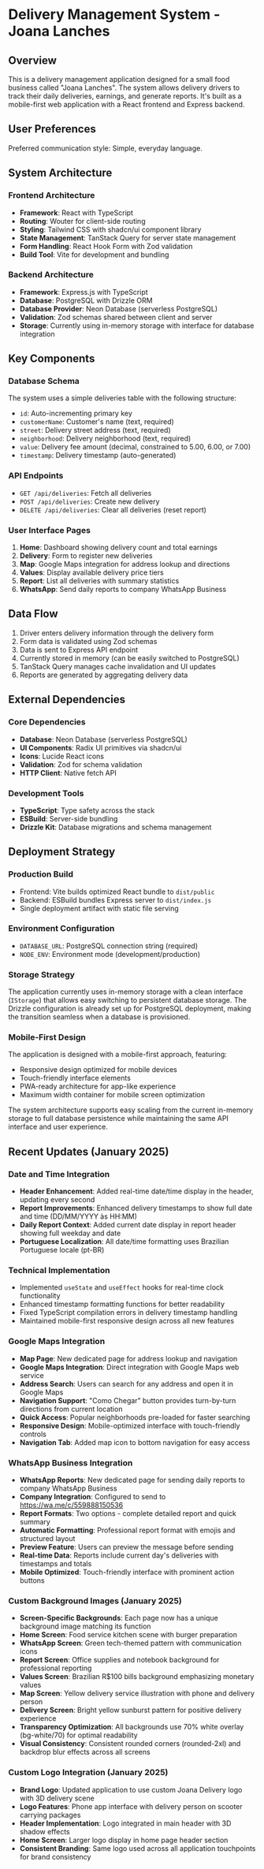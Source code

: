 # Delivery Management System - Joana Lanches

## Overview

This is a delivery management application designed for a small food business called "Joana Lanches". The system allows delivery drivers to track their daily deliveries, earnings, and generate reports. It's built as a mobile-first web application with a React frontend and Express backend.

## User Preferences

Preferred communication style: Simple, everyday language.

## System Architecture

### Frontend Architecture
- **Framework**: React with TypeScript
- **Routing**: Wouter for client-side routing
- **Styling**: Tailwind CSS with shadcn/ui component library
- **State Management**: TanStack Query for server state management
- **Form Handling**: React Hook Form with Zod validation
- **Build Tool**: Vite for development and bundling

### Backend Architecture
- **Framework**: Express.js with TypeScript
- **Database**: PostgreSQL with Drizzle ORM
- **Database Provider**: Neon Database (serverless PostgreSQL)
- **Validation**: Zod schemas shared between client and server
- **Storage**: Currently using in-memory storage with interface for database integration

## Key Components

### Database Schema
The system uses a simple deliveries table with the following structure:
- `id`: Auto-incrementing primary key
- `customerName`: Customer's name (text, required)
- `street`: Delivery street address (text, required)
- `neighborhood`: Delivery neighborhood (text, required)
- `value`: Delivery fee amount (decimal, constrained to 5.00, 6.00, or 7.00)
- `timestamp`: Delivery timestamp (auto-generated)

### API Endpoints
- `GET /api/deliveries`: Fetch all deliveries
- `POST /api/deliveries`: Create new delivery
- `DELETE /api/deliveries`: Clear all deliveries (reset report)

### User Interface Pages
1. **Home**: Dashboard showing delivery count and total earnings
2. **Delivery**: Form to register new deliveries
3. **Map**: Google Maps integration for address lookup and directions
4. **Values**: Display available delivery price tiers
5. **Report**: List all deliveries with summary statistics
6. **WhatsApp**: Send daily reports to company WhatsApp Business

## Data Flow

1. Driver enters delivery information through the delivery form
2. Form data is validated using Zod schemas
3. Data is sent to Express API endpoint
4. Currently stored in memory (can be easily switched to PostgreSQL)
5. TanStack Query manages cache invalidation and UI updates
6. Reports are generated by aggregating delivery data

## External Dependencies

### Core Dependencies
- **Database**: Neon Database (serverless PostgreSQL)
- **UI Components**: Radix UI primitives via shadcn/ui
- **Icons**: Lucide React icons
- **Validation**: Zod for schema validation
- **HTTP Client**: Native fetch API

### Development Tools
- **TypeScript**: Type safety across the stack
- **ESBuild**: Server-side bundling
- **Drizzle Kit**: Database migrations and schema management

## Deployment Strategy

### Production Build
- Frontend: Vite builds optimized React bundle to `dist/public`
- Backend: ESBuild bundles Express server to `dist/index.js`
- Single deployment artifact with static file serving

### Environment Configuration
- `DATABASE_URL`: PostgreSQL connection string (required)
- `NODE_ENV`: Environment mode (development/production)

### Storage Strategy
The application currently uses in-memory storage with a clean interface (`IStorage`) that allows easy switching to persistent database storage. The Drizzle configuration is already set up for PostgreSQL deployment, making the transition seamless when a database is provisioned.

### Mobile-First Design
The application is designed with a mobile-first approach, featuring:
- Responsive design optimized for mobile devices
- Touch-friendly interface elements
- PWA-ready architecture for app-like experience
- Maximum width container for mobile screen optimization

The system architecture supports easy scaling from the current in-memory storage to full database persistence while maintaining the same API interface and user experience.

## Recent Updates (January 2025)

### Date and Time Integration
- **Header Enhancement**: Added real-time date/time display in the header, updating every second
- **Report Improvements**: Enhanced delivery timestamps to show full date and time (DD/MM/YYYY às HH:MM)
- **Daily Report Context**: Added current date display in report header showing full weekday and date
- **Portuguese Localization**: All date/time formatting uses Brazilian Portuguese locale (pt-BR)

### Technical Implementation
- Implemented `useState` and `useEffect` hooks for real-time clock functionality
- Enhanced timestamp formatting functions for better readability
- Fixed TypeScript compilation errors in delivery timestamp handling
- Maintained mobile-first responsive design across all new features

### Google Maps Integration
- **Map Page**: New dedicated page for address lookup and navigation
- **Google Maps Integration**: Direct integration with Google Maps web service
- **Address Search**: Users can search for any address and open it in Google Maps
- **Navigation Support**: "Como Chegar" button provides turn-by-turn directions from current location
- **Quick Access**: Popular neighborhoods pre-loaded for faster searching
- **Responsive Design**: Mobile-optimized interface with touch-friendly controls
- **Navigation Tab**: Added map icon to bottom navigation for easy access

### WhatsApp Business Integration
- **WhatsApp Reports**: New dedicated page for sending daily reports to company WhatsApp Business
- **Company Integration**: Configured to send to https://wa.me/c/559888150536
- **Report Formats**: Two options - complete detailed report and quick summary
- **Automatic Formatting**: Professional report format with emojis and structured layout
- **Preview Feature**: Users can preview the message before sending
- **Real-time Data**: Reports include current day's deliveries with timestamps and totals
- **Mobile Optimized**: Touch-friendly interface with prominent action buttons

### Custom Background Images (January 2025)
- **Screen-Specific Backgrounds**: Each page now has a unique background image matching its function
- **Home Screen**: Food service kitchen scene with burger preparation
- **WhatsApp Screen**: Green tech-themed pattern with communication icons
- **Report Screen**: Office supplies and notebook background for professional reporting
- **Values Screen**: Brazilian R$100 bills background emphasizing monetary values
- **Map Screen**: Yellow delivery service illustration with phone and delivery person
- **Delivery Screen**: Bright yellow sunburst pattern for positive delivery experience
- **Transparency Optimization**: All backgrounds use 70% white overlay (bg-white/70) for optimal readability
- **Visual Consistency**: Consistent rounded corners (rounded-2xl) and backdrop blur effects across all screens

### Custom Logo Integration (January 2025)
- **Brand Logo**: Updated application to use custom Joana Delivery logo with 3D delivery scene
- **Logo Features**: Phone app interface with delivery person on scooter carrying packages
- **Header Implementation**: Logo integrated in main header with 3D shadow effects
- **Home Screen**: Larger logo display in home page header section
- **Consistent Branding**: Same logo used across all application touchpoints for brand consistency